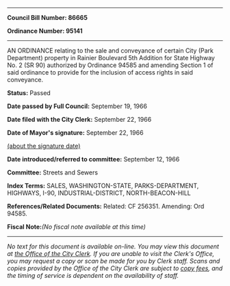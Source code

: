 

********

**Council Bill Number: 86665**
   
**Ordinance Number: 95141**
********

 AN ORDINANCE relating to the sale and conveyance of certain City (Park Department) property in Rainier Boulevard 5th Addition for State Highway No. 2 (SR 90) authorized by Ordinance 94585 and amending Section 1 of said ordinance to provide for the inclusion of access rights in said conveyance.

**Status:** Passed
   
**Date passed by Full Council:** September 19, 1966
   
**Date filed with the City Clerk:** September 22, 1966
   
**Date of Mayor's signature:** September 22, 1966
   
[(about the signature date)](/~public/approvaldate.htm)
   
   
   
**Date introduced/referred to committee:** September 12, 1966
   
**Committee:** Streets and Sewers
   
   
**Index Terms:** SALES, WASHINGTON-STATE, PARKS-DEPARTMENT, HIGHWAYS, I-90, INDUSTRIAL-DISTRICT, NORTH-BEACON-HILL

**References/Related Documents:** Related: CF 256351. Amending: Ord 94585.

**Fiscal Note:**_(No fiscal note available at this time)_
********

_No text for this document is available on-line. You may view this document at [the Office of the City Clerk](http://www.seattle.gov/leg/clerk/contactUs.htm). If you are unable to visit the Clerk's Office, you may request a copy or scan be made for you by Clerk staff. Scans and copies provided by the Office of the City Clerk are subject to [copy fees](http://clerk.seattle.gov/~public/clerkfees.htm), and the timing of service is dependent on the availability of staff._

